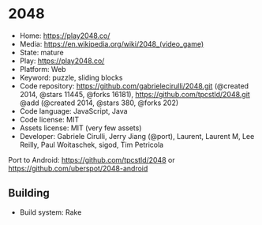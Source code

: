 # 2048

- Home: https://play2048.co/
- Media: https://en.wikipedia.org/wiki/2048_(video_game)
- State: mature
- Play: https://play2048.co/
- Platform: Web
- Keyword: puzzle, sliding blocks
- Code repository: https://github.com/gabrielecirulli/2048.git (@created 2014, @stars 11445, @forks 16181), https://github.com/tpcstld/2048.git @add (@created 2014, @stars 380, @forks 202)
- Code language: JavaScript, Java
- Code license: MIT
- Assets license: MIT (very few assets)
- Developer: Gabriele Cirulli, Jerry Jiang (@port), Laurent, Laurent M, Lee Reilly, Paul Woitaschek, sigod, Tim Petricola

Port to Android: https://github.com/tpcstld/2048 or https://github.com/uberspot/2048-android

## Building

- Build system: Rake

